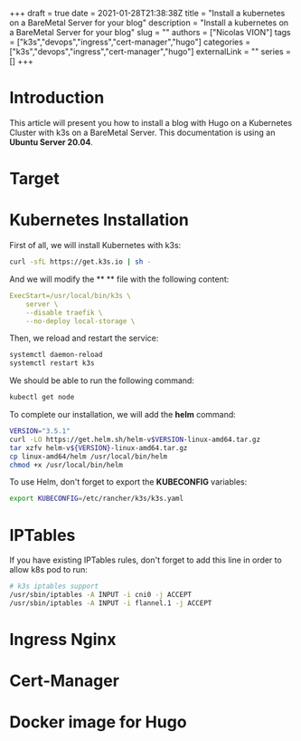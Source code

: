+++
draft = true
date = 2021-01-28T21:38:38Z
title = "Install a kubernetes on a BareMetal Server for your blog"
description = "Install a kubernetes on a BareMetal Server for your blog"
slug = ""
authors = ["Nicolas VION"]
tags = ["k3s","devops","ingress","cert-manager","hugo"]
categories = ["k3s","devops","ingress","cert-manager","hugo"]
externalLink = ""
series = []
+++

# Introduction

This article will present you how to install a blog with Hugo on a Kubernetes
Cluster with k3s on a BareMetal Server. This documentation is using an **Ubuntu
Server 20.04**.

# Target

# Kubernetes Installation

First of all, we will install Kubernetes with k3s:

```bash
curl -sfL https://get.k3s.io | sh -
```

And we will modify the ** ** file with the following content:
```yaml
ExecStart=/usr/local/bin/k3s \
    server \
    --disable traefik \
    --no-deploy local-storage \
```

Then, we reload and restart the service:

```bash
systemctl daemon-reload
systemctl restart k3s
```

We should be able to run the following command:

```bash
kubectl get node
```

To complete our installation, we will add the **helm** command:

```bash
VERSION="3.5.1"
curl -LO https://get.helm.sh/helm-v$VERSION-linux-amd64.tar.gz
tar xzfv helm-v${VERSION}-linux-amd64.tar.gz
cp linux-amd64/helm /usr/local/bin/helm
chmod +x /usr/local/bin/helm
```

To use Helm, don't forget to export the **KUBECONFIG** variables:

```bash
export KUBECONFIG=/etc/rancher/k3s/k3s.yaml
```

# IPTables

If you have existing IPTables rules, don't forget to add this line in order to
allow k8s pod to run:

```bash
# k3s iptables support
/usr/sbin/iptables -A INPUT -i cni0 -j ACCEPT
/usr/sbin/iptables -A INPUT -i flannel.1 -j ACCEPT
```

# Ingress Nginx

# Cert-Manager

# Docker image for Hugo
